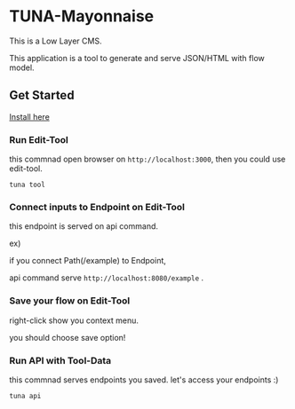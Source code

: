 # TUNA-Mayonnaise

This is a Low Layer CMS.

This application is a tool to generate and serve JSON/HTML with flow model.

## Get Started

[Install here](https://github.com/solaoi/tuna-mayonnaise/releases/tag/v0.0.2-alpha)

### Run Edit-Tool

this commnad open browser on `http://localhost:3000`,
then you could use edit-tool.

```
tuna tool
```

### Connect inputs to Endpoint on Edit-Tool

this endpoint is served on api command.

ex)

if you connect Path(/example) to Endpoint,

api command serve `http://localhost:8080/example` .

### Save your flow on Edit-Tool

right-click show you context menu.

you should choose save option!

### Run API with Tool-Data

this commnad serves endpoints you saved.
let's access your endpoints :)

```
tuna api
```

